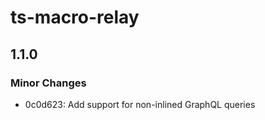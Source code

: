# ts-macro-relay

## 1.1.0

### Minor Changes

- 0c0d623: Add support for non-inlined GraphQL queries

